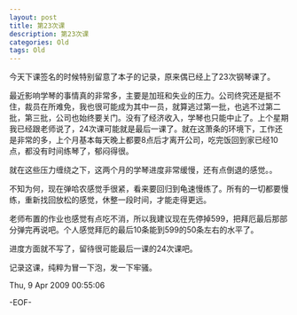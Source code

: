 ```yaml
---
layout: post
title: 第23次课
description: 第23次课
categories: Old
tags: Old
---
```

今天下课签名的时候特别留意了本子的记录，原来偶已经上了23次钢琴课了。  
  
最近影响学琴的事情真的非常多，主要是加班和失业的压力。公司终究还是挺不住，裁员在所难免，我也很可能成为其中一员，就算逃过第一批，也逃不过第二批，第三批，公司也始终要关门。没有了经济收入，学琴也只能中止了。上个星期我已经跟老师说了，24次课可能就是最后一课了。就在这萧条的环境下，工作还是非常的多，上个月基本每天晚上都要8点后才离开公司，吃完饭回到家已经10点，都没有时间练琴了，郁闷得很。  
  
就在这些压力缠绕之下，这两个月的学琴进度非常缓慢，还有点倒退的感觉。。  
  
不知为何，现在弹哈农感觉手很紧，看来要回归到龟速慢练了。所有的一切都要慢练，重新找回放松的感觉，休整一段时间，才能走得更远。  
  
老师布置的作业也感觉有点吃不消，所以我建议现在先停掉599，把拜厄最后那部分弹完再说吧。个人感觉拜厄的最后10条能到599的50条左右的水平了。  
  
进度方面就不写了，留待很可能最后一课的24次课吧。  
  
记录这课，纯粹为冒一下泡，发一下牢骚。

Thu, 9 Apr 2009 00:55:06

-EOF-